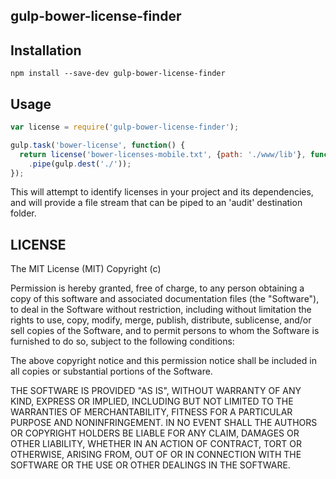 ## gulp-bower-license-finder

## Installation

```
npm install --save-dev gulp-bower-license-finder
```

## Usage

```javascript
var license = require('gulp-bower-license-finder');

gulp.task('bower-license', function() {
  return license('bower-licenses-mobile.txt', {path: './www/lib'}, function(){})
    .pipe(gulp.dest('./'));
});
```

This will attempt to identify licenses in your project and its dependencies, and will provide a file stream
that can be piped to an 'audit' destination folder.

## LICENSE

The MIT License (MIT)
Copyright (c) <year> <copyright holders>

Permission is hereby granted, free of charge, to any person obtaining a copy
of this software and associated documentation files (the "Software"), to deal
in the Software without restriction, including without limitation the
rights to use, copy, modify, merge, publish, distribute, sublicense, and/or
sell copies of the Software, and to permit
persons to whom the Software is furnished to do so, subject to the following conditions:

The above copyright notice and this permission notice shall be included in
all copies or substantial portions of the Software.

THE SOFTWARE IS PROVIDED "AS IS", WITHOUT WARRANTY OF ANY KIND, EXPRESS OR IMPLIED,
INCLUDING BUT NOT LIMITED TO THE WARRANTIES OF MERCHANTABILITY, FITNESS FOR A PARTICULAR
PURPOSE AND NONINFRINGEMENT. IN NO EVENT SHALL THE AUTHORS OR COPYRIGHT HOLDERS BE LIABLE
FOR ANY CLAIM, DAMAGES OR OTHER LIABILITY, WHETHER IN AN ACTION OF CONTRACT, TORT OR OTHERWISE,
ARISING FROM, OUT OF OR IN CONNECTION WITH THE SOFTWARE OR THE USE OR OTHER DEALINGS IN THE SOFTWARE.
